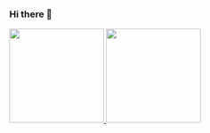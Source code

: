 ### Hi there 👋
<div>
  <a href="https://github.com/zippybonhtm">
    <img height="170em" src="https://github-readme-stats.vercel.app/api?username=zippybonhtm&show_icons=true&theme=dark&include_all_commits=true&cont_private=true"/>
    <img height="170em" src="https://github-readme-stats.vercel.app/api/top-langs/?username=zippybonhtm&layout=compact&langs_count=16&theme=dark"/>
</div>
